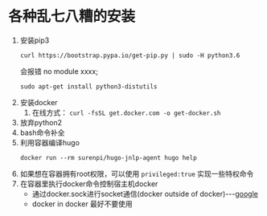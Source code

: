 # 各种乱七八糟的安装

1. 安装pip3
    ```
    curl https://bootstrap.pypa.io/get-pip.py | sudo -H python3.6
    ```
    会报错 no module xxxx;
    ```
    sudo apt-get install python3-distutils 
    ```
2. 安装docker 
    1. 在线方式： 
    ```curl -fsSL get.docker.com -o get-docker.sh```
3. 放弃python2
4. bash命令补全
5. 利用容器编译hugo
    ```
    docker run --rm surenpi/hugo-jnlp-agent hugo help
    ```
6. 如果想在容器拥有root权限，可以使用 
    ```privileged:true```
    实现一些特权命令
7. 在容器里执行docker命令控制宿主机docker
    - 通过docker.sock进行socket通信(docker outside of docker)---[google](https://blog.nestybox.com/2019/09/29/jenkins.html)
    - docker in docker 最好不要使用


     
    
        